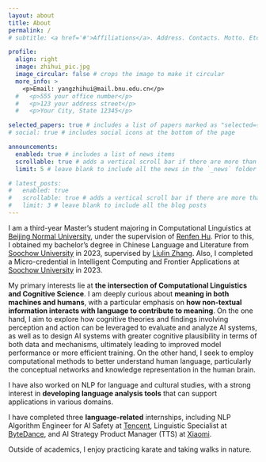 ```yaml
---
layout: about
title: About
permalink: /
# subtitle: <a href='#'>Affiliations</a>. Address. Contacts. Motto. Etc.

profile:
  align: right
  image: zhihui_pic.jpg
  image_circular: false # crops the image to make it circular
  more_info: >
    <p>Email: yangzhihui@mail.bnu.edu.cn</p>
  #   <p>555 your office number</p>
  #   <p>123 your address street</p>
  #   <p>Your City, State 12345</p>

selected_papers: true # includes a list of papers marked as "selected={true}"
# social: true # includes social icons at the bottom of the page

announcements:
  enabled: true # includes a list of news items
  scrollable: true # adds a vertical scroll bar if there are more than 3 news items
  limit: 5 # leave blank to include all the news in the `_news` folder

# latest_posts:
#   enabled: true
#   scrollable: true # adds a vertical scroll bar if there are more than 3 new posts items
#   limit: 3 # leave blank to include all the blog posts
---
```


<!-- Put your address / P.O. box / other info right below your picture. You can also disable any of these elements by editing `profile` property of the YAML header of your `_pages/about.md`. Edit `_bibliography/papers.bib` and Jekyll will render your [publications page](/al-folio/publications/) automatically. -->

<!-- Link to your social media connections, too. This theme is set up to use [Font Awesome icons](https://fontawesome.com/) and [Academicons](https://jpswalsh.github.io/academicons/), like the ones below. Add your Facebook, Twitter, LinkedIn, Google Scholar, or just disable all of them. -->

I am a third-year Master’s student majoring in Computational Linguistics at [Beijing Normal University](https://english.bnu.edu.cn/), under the supervision of [Renfen Hu](http://irishu.cn/). Prior to this, I obtained my bachelor’s degree in Chinese Language and Literature from [Soochow University](https://eng.suda.edu.cn/) in 2023, supervised by [Liulin Zhang](https://www.liulinzhang.com/). Also, I completed a Micro-credential in Intelligent Computing and Frontier Applications at [Soochow University](https://eng.suda.edu.cn/) in 2023.

My primary interests lie at **the intersection of Computational Linguistics and Cognitive Science**. I am deeply curious about **meaning in both machines and humans**, with a particular emphasis on **how non-textual information interacts with language to contribute to meaning**. On the one hand, I aim to explore how cognitive theories and findings involving perception and action can be leveraged to evaluate and analyze AI systems, as well as to design AI systems with greater cognitive plausibility in terms of both data and mechanisms, ultimately leading to improved model performance or more efficient training. On the other hand, I seek to employ computational methods to better understand human language, particularly the conceptual networks and knowledge representation in the human brain.

I have also worked on NLP for language and cultural studies, with a strong interest in **developing language analysis tools** that can support applications in various domains. 

I have completed three **language-related** internships, including NLP Algorithm Engineer for AI Safety at [Tencent](https://www.tencent.com/en-us/), Linguistic Specialist at [ByteDance](https://www.bytedance.com/en/products), and AI Strategy Product Manager (TTS) at [Xiaomi](https://ir.mi.com/corporate-information/company-profile).

Outside of academics, I enjoy practicing karate and taking walks in nature.